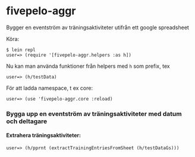 # fivepelo-aggr
Bygger en eventström av träningsaktiviteter utifrån ett google spreadsheet

Köra:

```
$ lein repl
user=> (require '[fivepelo-aggr.helpers :as h])
```

Nu kan man använda funktioner från helpers med `h` som prefix, tex

```
user=> (h/testData)
```

För att ladda namespace, t ex core:

```
user=> (use 'fivepelo-aggr.core :reload)
```

### Bygga upp en eventström av träningsaktiviteter med datum och deltagare

#### Extrahera träningsaktiviteter:

```
user=> (h/pprnt (extractTrainingEntriesFromSheet (h/testDataGs)))
```